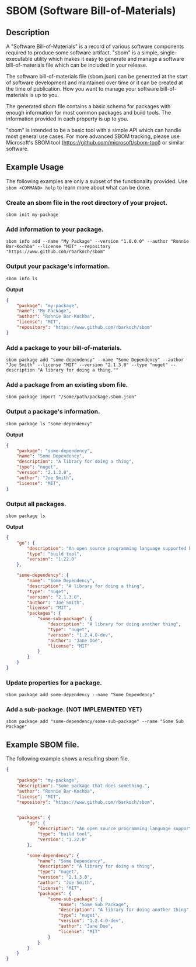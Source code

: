 # SBOM (Software Bill-of-Materials)

## Description

A "Software Bill-of-Materials" is a record of various software components
required to produce some software artifact. "sbom" is a simple, single-
executable utility which makes it easy to generate and manage a software
bill-of-materials file which can be included in your release.

The software bill-of-materials file (sbom.json) can be generated at the
start of software development and maintained over time or it can be created at
the time of publication. How you want to manage your software bill-of-materials
is up to you.

The generated sbom file contains a basic schema for packages with enough
information for most common packages and build tools. The information provided
in each property is up to you.

"sbom" is intended to be a basic tool with a simple API which can handle most 
general use cases. For more advanced SBOM tracking, please use Microsoft's SBOM 
tool (https://github.com/microsoft/sbom-tool) or similar software.


## Example Usage

The following examples are only a subset of the functionality provided. Use `sbom <COMMAND> help` to learn more about what can be done.

### Create an sbom file in the root directory of your project.

`sbom init my-package`

### Add information to your package.

`sbom info add --name "My Package" --version "1.0.0.0" --author "Ronnie Bar-Kochba" --license "MIT" --repository "https://www.github.com/rbarkoch/sbom"`

### Output your package's information.

`sbom info ls`

**Output**
```json
{
    "package": "my-package",
    "name": "My Package",
    "author": "Ronnie Bar-Kochba",
    "license": "MIT",
    "repository": "https://www.github.com/rbarkoch/sbom"
}
```

### Add a package to your bill-of-materials.

`sbom package add "some-dependency" --name "Some Dependency" --author "Joe Smith" --license "MIT" --version "2.1.3.0" --type "nuget" --description "A library for doing a thing.""`

### Add a package from an existing sbom file.

`sbom package import "/some/path/package.sbom.json"`

### Output a package's information.

`sbom package ls "some-dependency"`

**Output**
```json
{
    "package": "some-dependency",
    "name": "Some Dependency",
    "description": "A library for doing a thing",
    "type": "nuget",
    "version": "2.1.3.0",
    "author": "Joe Smith",
    "license": "MIT",
}
```

### Output all packages.

`sbom package ls`

**Output**
```json
{
    "go": {
        "description": "An open source programming language supported by Google.",
        "type": "build tool",
        "version": "1.22.0"
    },

    "some-dependency": {
        "name": "Some Dependency",
        "description": "A library for doing a thing",
        "type": "nuget",
        "version": "2.1.3.0",
        "author": "Joe Smith",
        "license": "MIT",
        "packages": {
            "some-sub-package": {
                "description": "A library for doing another thing",
                "type": "nuget",
                "version": "1.2.4.0-dev",
                "author": "Jane Doe",
                "license": "MIT"
            }
        }
    }
}
```

### Update properties for a package.

`sbom package add some-dependency --name "Some Dependency"`

### Add a sub-package. (NOT IMPLEMENTED YET)

`sbom package add "some-dependency/some-sub-package" --name "Some Sub Package"`


## Example SBOM file.

The following example shows a resulting sbom file.

```json
{
    
    "package": "my-package",
    "description": "Some package that does something.",
    "author": "Ronnie Bar-Kochba",
    "license": "MIT",
    "repository": "https://www.github.com/rbarkoch/sbom",


    "packages": {
        "go": {
            "description": "An open source programming language supported by Google.",
            "type": "build tool",
            "version": "1.22.0"
        },

        "some-dependency": {
            "name": "Some Dependency",
            "description": "A library for doing a thing",
            "type": "nuget",
            "version": "2.1.3.0",
            "author": "Joe Smith",
            "license": "MIT",
            "packages": {
                "some-sub-package": {
                    "name": "Some Sub Package",
                    "description": "A library for doing another thing",
                    "type": "nuget",
                    "version": "1.2.4.0-dev",
                    "author": "Jane Doe",
                    "license": "MIT"
                }
            }
        }
    }
}
```